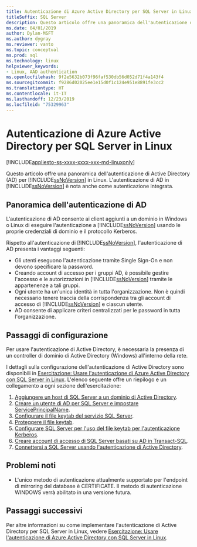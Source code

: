 ```yaml
---
title: Autenticazione di Azure Active Directory per SQL Server in Linux
titleSuffix: SQL Server
description: Questo articolo offre una panoramica dell'autenticazione di Active Directory per SQL Server in Linux.
ms.date: 04/01/2019
author: Dylan-MSFT
ms.author: dygray
ms.reviewer: vanto
ms.topic: conceptual
ms.prod: sql
ms.technology: linux
helpviewer_keywords:
- Linux, AAD authentication
ms.openlocfilehash: 9f2e5632b073f96faf530db56d052d71f4a143f4
ms.sourcegitcommit: f9286d02025ee1e15d0f1c124e951e8891fe3cc2
ms.translationtype: HT
ms.contentlocale: it-IT
ms.lasthandoff: 12/23/2019
ms.locfileid: "75329963"
---
```

# <a name="active-directory-authentication-for-sql-server-on-linux"></a>Autenticazione di Azure Active Directory per SQL Server in Linux

[!INCLUDE[appliesto-ss-xxxx-xxxx-xxx-md-linuxonly](../includes/appliesto-ss-xxxx-xxxx-xxx-md-linuxonly.md)]

Questo articolo offre una panoramica dell'autenticazione di Active Directory (AD) per [!INCLUDE[ssNoVersion](../includes/ssnoversion-md.md)] in Linux. L'autenticazione di AD in [!INCLUDE[ssNoVersion](../includes/ssnoversion-md.md)] è nota anche come autenticazione integrata. 

## <a name="ad-authentication-overview"></a>Panoramica dell'autenticazione di AD

L'autenticazione di AD consente ai client aggiunti a un dominio in Windows o Linux di eseguire l'autenticazione a [!INCLUDE[ssNoVersion](../includes/ssnoversion-md.md)] usando le proprie credenziali di dominio e il protocollo Kerberos.

Rispetto all'autenticazione di [!INCLUDE[ssNoVersion](../includes/ssnoversion-md.md)], l'autenticazione di AD presenta i vantaggi seguenti:

- Gli utenti eseguono l'autenticazione tramite Single Sign-On e non devono specificare la password.   
- Creando account di accesso per i gruppi AD, è possibile gestire l'accesso e le autorizzazioni in [!INCLUDE[ssNoVersion](../includes/ssnoversion-md.md)] tramite le appartenenze a tali gruppi.  
- Ogni utente ha un'unica identità in tutta l'organizzazione. Non è quindi necessario tenere traccia della corrispondenza tra gli account di accesso di [!INCLUDE[ssNoVersion](../includes/ssnoversion-md.md)] e ciascun utente.   
- AD consente di applicare criteri centralizzati per le password in tutta l'organizzazione.   

## <a name="configuration-steps"></a>Passaggi di configurazione

Per usare l'autenticazione di Active Directory, è necessaria la presenza di un controller di dominio di Active Directory (Windows) all'interno della rete.

I dettagli sulla configurazione dell'autenticazione di Active Directory sono disponibili in [Esercitazione: Usare l'autenticazione di Azure Active Directory con SQL Server in Linux](sql-server-linux-active-directory-authentication.md). L'elenco seguente offre un riepilogo e un collegamento a ogni sezione dell'esercitazione:

1. [Aggiungere un host di SQL Server a un dominio di Active Directory](sql-server-linux-active-directory-join-domain.md).
1. [Creare un utente di AD per SQL Server e impostare ServicePrincipalName](sql-server-linux-active-directory-authentication.md#createuser).
1. [Configurare il file keytab del servizio SQL Server](sql-server-linux-active-directory-authentication.md#configurekeytab).
1. [Proteggere il file keytab](sql-server-linux-active-directory-authentication.md#configurekeytab).
1. [Configurare SQL Server per l'uso del file keytab per l'autenticazione Kerberos](sql-server-linux-active-directory-authentication.md#configurekeytab).
1. [Creare account di accesso di SQL Server basati su AD in Transact-SQL](sql-server-linux-active-directory-authentication.md#createsqllogins).
1. [Connettersi a SQL Server usando l'autenticazione di Active Directory](sql-server-linux-active-directory-authentication.md#connect).

## <a name="known-issues"></a>Problemi noti

- L'unico metodo di autenticazione attualmente supportato per l'endpoint di mirroring del database è CERTIFICATE. Il metodo di autenticazione WINDOWS verrà abilitato in una versione futura.

## <a name="next-steps"></a>Passaggi successivi

Per altre informazioni su come implementare l'autenticazione di Active Directory per SQL Server in Linux, vedere [Esercitazione: Usare l'autenticazione di Azure Active Directory con SQL Server in Linux](sql-server-linux-active-directory-authentication.md).
